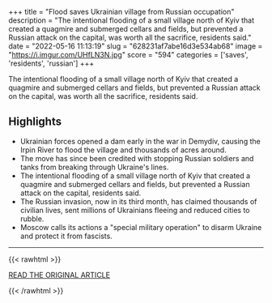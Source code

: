 +++
title = "Flood saves Ukrainian village from Russian occupation"
description = "The intentional flooding of a small village north of Kyiv that created a quagmire and submerged cellars and fields, but prevented a Russian attack on the capital, was worth all the sacrifice, residents said."
date = "2022-05-16 11:13:19"
slug = "628231af7abe16d3e534ab68"
image = "https://i.imgur.com/UHfLN3N.jpg"
score = "594"
categories = ['saves', 'residents', 'russian']
+++

The intentional flooding of a small village north of Kyiv that created a quagmire and submerged cellars and fields, but prevented a Russian attack on the capital, was worth all the sacrifice, residents said.

## Highlights

- Ukrainian forces opened a dam early in the war in Demydiv, causing the Irpin River to flood the village and thousands of acres around.
- The move has since been credited with stopping Russian soldiers and tanks from breaking through Ukraine's lines.
- The intentional flooding of a small village north of Kyiv that created a quagmire and submerged cellars and fields, but prevented a Russian attack on the capital, residents said.
- The Russian invasion, now in its third month, has claimed thousands of civilian lives, sent millions of Ukrainians fleeing and reduced cities to rubble.
- Moscow calls its actions a "special military operation" to disarm Ukraine and protect it from fascists.

---

{{< rawhtml >}}
  <p class="article-category">
    <a target="_blank" href="https://www.reuters.com/world/europe/flood-saves-ukrainian-village-russian-occupation-2022-05-15/?utm_source=reddit.com">READ THE ORIGINAL ARTICLE</a>
  </p>
{{< /rawhtml >}}
